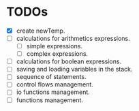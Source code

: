 # TODOs
- [x] create newTemp.
- [ ] calculations for arithmetics expressions.
  - [ ] simple expressions.
  - [ ] complex expressions.
- [ ] calculations for boolean expressions.
- [ ] saving and loading variables in the stack.
- [ ] sequence of statements.
- [ ] control flows management.
- [ ] io functions management.
- [ ] functions management.